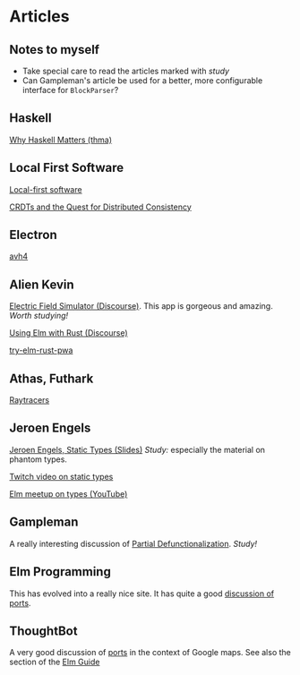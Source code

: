 # Articles

## Notes to myself

- Take special care to read the articles marked with *study*
- Can Gampleman's article be used for a better, more configurable
  interface for `BlockParser`?


## Haskell

[Why Haskell Matters (thma)](https://github.com/thma/WhyHaskellMatters)


## Local First Software

[Local-first software](https://www.inkandswitch.com/local-first.html)

[CRDTs and the Quest for Distributed Consistency](https://www.youtube.com/watch?v=B5NULPSiOGw)

## Electron

[avh4](https://package.elm-lang.org/packages/avh4/elm-desktop-app/latest/)

## Alien Kevin

[Electric Field Simulator (Discourse)](https://discourse.elm-lang.org/t/electric-field-simulator-and-art-creator/5431).  This app is gorgeous and amazing. *Worth studying!*

[Using Elm with Rust (Discourse)](https://discourse.elm-lang.org/t/building-progressive-web-apps-using-elm-and-rust/5365)

[try-elm-rust-pwa](https://github.com/AlienKevin/try-elm-rust-pwa)

## Athas, Futhark

[Raytracers](https://github.com/athas/raytracers)

## Jeroen Engels

[Jeroen Engels, Static Types (Slides)](https://slides.com/jeroenengels/typage-statique) *Study:*
especially the material on phantom types.

[Twitch video on static types](https://www.twitch.tv/jfmengels)

[Elm meetup on types (YouTube)](https://www.youtube.com/watch?v=mD1qmyA9BTY)

## Gampleman

A really interesting discussion of [Partial Defunctionalization](https://discourse.elm-lang.org/t/a-useful-technique-partial-defunctionalization/5333/20). *Study!*

## Elm Programming

This has evolved into a really nice site.  It has quite a good
[discussion of ports](https://elmprogramming.com/receiving-data-from-javascript.html).

## ThoughtBot

A very good discussion of [ports](https://thoughtbot.com/blog/bridging-elm-and-javascript-with-ports)
in the context of Google maps.  See also the section of the [Elm Guide](https://guide.elm-lang.org/interop/ports.html)
